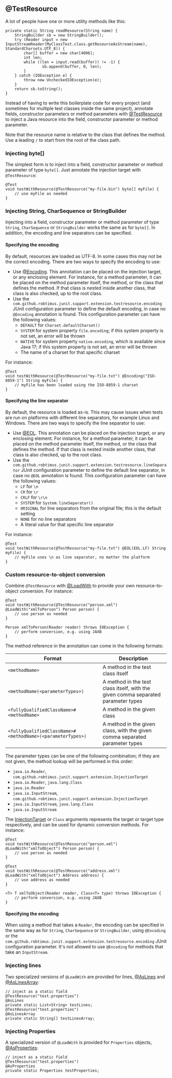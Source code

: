 <head>
  <title>@TestResource</title>
</head>

## @TestResource

A lot of people have one or more utility methods like this:

```
private static String readResource(String name) {
    StringBuilder sb = new StringBuilder();
    try (Reader input = new InputStreamReader(MyClassTest.class.getResourceAsStream(name), StandardCharsets.UTF_8)) {
        char[] buffer = new char[4096];
        int len;
        while ((len = input.read(buffer)) != -1) {
                sb.append(buffer, 0, len);
        }
    } catch (IOException e) {
        throw new UncheckedIOException(e);
    }
    return sb.toString();
}
```

Instead of having to write this boilerplate code for every project (and sometimes for multiple test classes inside the same project), annotate fields, constructor parameters or method parameters with [@TestResource](../apidocs/com/github/robtimus/junit/support/extension/testresource/TestResource.html) to inject a Java resource into the field, constructor parameter or method parameter.

Note that the resource name is relative to the class that defines the method. Use a leading `/` to start from the root of the class path.

### Injecting byte[]

The simplest form is to inject into a field, constructor parameter or method parameter of type `byte[]`. Just annotate the injection target with `@TestResource`:

```
@Test
void testWithResource(@TestResource("my-file.bin") byte[] myFile) {
    // use myFile as needed
}
```

### Injecting String, CharSequence or StringBuilder

Injecting into a field, constructor parameter or method parameter of type `String`, `CharSequence` or `StringBuilder` works the same as for `byte[]`. In addition, the encoding and line separators can be specified.

#### Specifying the encoding

By default, resources are loaded as UTF-8. In some cases this may not be the correct encoding. There are two ways to specify the encoding to use:

* Use [@Encoding](../apidocs/com/github/robtimus/junit/support/extension/testresource/Encoding.html). This annotation can be placed on the injection target, or any enclosing element. For instance, for a method parameter, it can be placed on the method parameter itself, the method, or the class that defines the method. If that class is nested inside another class, that class is also checked, up to the root class.
* Use the `com.github.robtimus.junit.support.extension.testresource.encoding` JUnit configuration parameter to define the default encoding, in case no `@Encoding` annotation is found. This configuration parameter can have the following values:
    * `DEFAULT` for `Charset.defaultCharset()`
    * `SYSTEM` for system property `file.encoding`; if this system property is not set, an error will be thrown
    * `NATIVE` for system property `native.encoding`, which is available since Java 17; if this system property is not set, an error will be thrown
    * The name of a charset for that specific charset

For instance:

```
@Test
void testWithResource(@TestResource("my-file.txt") @Encoding("ISO-8859-1") String myFile) {
    // myFile has been loaded using the ISO-8859-1 charset
}
```


#### Specifying the line separator

By default, the resource is loaded as-is. This may cause issues when tests are run on platforms with different line separators, for example Linux and Windows. There are two ways to specify the line separator to use:

* Use [@EOL](../apidocs/com/github/robtimus/junit/support/extension/testresource/EOL.html). This annotation can be placed on the injection target, or any enclosing element. For instance, for a method parameter, it can be placed on the method parameter itself, the method, or the class that defines the method. If that class is nested inside another class, that class is also checked, up to the root class.
* Use the `com.github.robtimus.junit.support.extension.testresource.lineSeparator` JUnit configuration parameter to define the default line separator, in case no `@EOL` annotation is found. This configuration parameter can have the following values:
    * `LF` for `\n`
    * `CR` for `\r`
    * `CRLF` for `\r\n`
    * `SYSTEM` for `System.lineSeparator()`
    * `ORIGINAL` for line separators from the original file; this is the default setting
    * `NONE` for no line separators
    * A literal value for that specific line separator

For instance:

```
@Test
void testWithResource(@TestResource("my-file.txt") @EOL(EOL.LF) String myFile) {
    // myFile uses \n as line separator, no matter the platform
}
```

### Custom resource-to-object conversion

Combine `@TestResource` with [@LoadWith](../apidocs/com/github/robtimus/junit/support/extension/testresource/LoadWith.html) to provide your own resource-to-object conversion. For instance:

```
@Test
void testWithResource(@TestResource("person.xml") @LoadWith("xmlToPerson") Person person) {
    // use person as needed
}

Person xmlToPerson(Reader reader) throws IOException {
    // perform conversion, e.g. using JAXB
}
```

The method reference in the annotation can come in the following formats:

| Format                                                   | Description                                                                       |
|----------------------------------------------------------|-----------------------------------------------------------------------------------|
|`<methodName>`                                            | A method in the test class itself                                                 |
|`<methodName(<parameterTypes>)`                           | A method in the test class itself, with the given comma separated parameter types |
|`<fullyQualifiedClassName>#<methodName>`                  | A method in the given class                                                       |
|`<fullyQualifiedClassName>#<methodName>(<parameterTypes>)`| A method in the given class, with the given comma separated parameter types       |

The parameter types can be one of the following combination; if they are not given, the method lookup will be performed in this order:
* `java.io.Reader`, `com.github.robtimus.junit.support.extension.InjectionTarget`
* `java.io.Reader`, `java.lang.Class`
* `java.io.Reader`
* `java.io.InputStream`, `com.github.robtimus.junit.support.extension.InjectionTarget`
* `java.io.InputStream`, `java.lang.Class`
* `java.io.InputStream`

The [InjectionTarget](../apidocs/com/github/robtimus/junit/support/extension/InjectionTarget.html) or `Class` arguments represents the target or target type respectively, and can be used for dynamic conversion methods. For instance:

```
@Test
void testWithResource(@TestResource("person.xml") @LoadWith("xmlToObject") Person person) {
    // use person as needed
}

@Test
void testWithResource(@TestResource("address.xml") @LoadWith("xmlToObject") Address address) {
    // use address as needed
}

<T> T xmlToObject(Reader reader, Class<T> type) throws IOException {
    // perform conversion, e.g. using JAXB
}
```


#### Specifying the encoding

When using a method that takes a `Reader`, the encoding can be specified in the same way as for `String`, `CharSequence` or `StringBuilder`, using `@Encoding` or the `com.github.robtimus.junit.support.extension.testresource.encoding` JUnit configuration parameter. It's not allowed to use `@Encoding` for methods that take an `InputStream`.

### Injecting lines

Two specialized versions of `@LoadWith` are provided for lines, [@AsLines](../apidocs/com/github/robtimus/junit/support/extension/testresource/AsLines.html) and [@AsLinesArray](../apidocs/com/github/robtimus/junit/support/extension/testresource/AsLinesArray.html):

```
// inject as a static field
@TestResource("test.properties")
@AsLines
private static List<String> testLines;
@TestResource("test.properties")
@AsLinesArray
private static String[] testLinesArray;
```

### Injecting Properties

A specialized version of `@LoadWith` is provided for `Properties` objects, [@AsProperties](../apidocs/com/github/robtimus/junit/support/extension/testresource/AsProperties.html):

```
// inject as a static field
@TestResource("test.properties")
@AsProperties
private static Properties testProperties;
```
